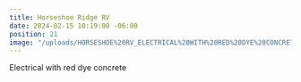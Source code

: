```yaml
---
title: Horseshoe Ridge RV
date: 2024-02-15 10:19:00 -06:00
position: 21
image: "/uploads/HORSESHOE%20RV_ELECTRICAL%20WITH%20RED%20DYE%20CONCRETE.jpg"
---
```


Electrical with red dye concrete